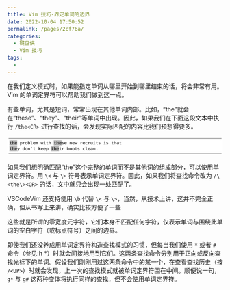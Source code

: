 ```yaml
---
title: Vim 技巧-界定单词的边界
date: 2022-10-04 17:50:52
permalink: /pages/2cf76a/
categories:
  - 键盘侠
  - Vim 技巧
tags:
  -
---
```


在我们定义模式时，如果能指定单词从哪里开始到哪里结束的话，将会非常有用。Vim 的单词定界符可以帮助我们做到这一点。

有些单词，尤其是短词，常常出现在其他单词内部。比如，“the”就会在“these”、“they”、“their”等单词中出现。因此，如果我们在下面这段文本中执行 `/the<CR>` 进行查找的话，会发现实际匹配的内容比我们预想得要多。

![](../../.vuepress/public/img/vim/160.jpg)

如果我们想明确匹配“the”这个完整的单词而不是其他词的组成部分，可以使用单词定界符。用 `\<` 与 `\>` 符号表示单词定界符。因此，如果我们将查找命令改为 `/\<the\><CR>` 的话，文中就只会出现一处匹配了。

VSCodeVim 还支持使用 `\b` 代替 `\<` 与 `\>`，当然，从技术上讲，这并不完全正确，但从书写上来讲，确实比较方便了一些

这些就是所谓的零宽度元字符，它们本身不匹配任何字符，仅表示单词与围绕此单词的空白字符（或标点符号）之间的边界。

即使我们还没养成用单词定界符构造查找模式的习惯，但每当我们使用 `*` 或者 `#` 命令（参见:h \*）时就会间接地用到它们。这两条查找命令分别用于正向或反向查找光标下的单词。假设我们刚刚用过这两条命令中的某一个，在查看查找历史（按 `/<UP>`）时就会发现，上一次的查找模式就被单词定界符围在中间。顺便说一句，`g*` 与 `g#` 这两种变体将执行同样的查找，但不会使用单词定界符。
